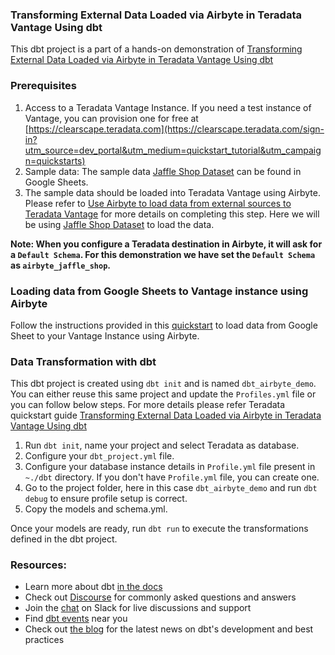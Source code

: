 ### Transforming External Data Loaded via Airbyte in Teradata Vantage Using dbt
This dbt project is a part of a hands-on demonstration of [Transforming External Data Loaded via Airbyte in Teradata Vantage Using dbt](https://quickstarts.teradata.com/elt/transforming-external-data-loaded-via-airbyte-in-teradata-vantage-using-dbt.html#_install_dbt)

### Prerequisites
1. Access to a Teradata Vantage Instance. If you need a test instance of Vantage, you can provision one for free at [https://clearscape.teradata.com](https://clearscape.teradata.com/sign-in?utm_source=dev_portal&utm_medium=quickstart_tutorial&utm_campaign=quickstarts)
2. Sample data: The sample data [Jaffle Shop Dataset](https://docs.google.com/spreadsheets/d/1-R4F3q8J9KDnFRWpiT3Ysp1RlOoUu3PeQR7xDeLxFts/edit#gid=42273685) can be found in Google Sheets.
3. The sample data should be loaded into Teradata Vantage using Airbyte. Please refer to [Use Airbyte to load data from external sources to Teradata Vantage](https://quickstarts.teradata.com/elt/use-airbyte-to-load-data-from-external-sources-to-teradata-vantage.html) for more details on completing this step. Here we will be using [Jaffle Shop Dataset](https://docs.google.com/spreadsheets/d/1-R4F3q8J9KDnFRWpiT3Ysp1RlOoUu3PeQR7xDeLxFts/edit#gid=42273685) to load the data.
   
**Note: When you configure a Teradata destination in Airbyte, it will ask for a `Default Schema`. For this demonstration we have set the `Default Schema` as `airbyte_jaffle_shop`.**

### Loading data from Google Sheets to Vantage instance using Airbyte
Follow the instructions provided in this [quickstart](https://quickstarts.teradata.com/elt/use-airbyte-to-load-data-from-external-sources-to-teradata-vantage.html) to load data from Google Sheet to your Vantage Instance using Airbyte.

### Data Transformation with dbt
This dbt project is created using `dbt init` and is named `dbt_airbyte_demo`. You can either reuse this same project and update the `Profiles.yml` file or you can follow below steps. For more details please refer Teradata quickstart guide [Transforming External Data Loaded via Airbyte in Teradata Vantage Using dbt](https://quickstarts.teradata.com/elt/transforming-external-data-loaded-via-airbyte-in-teradata-vantage-using-dbt.html#_install_dbt)
1. Run `dbt init`, name your project and select Teradata as database. 
2. Configure your `dbt_project.yml` file.
3. Configure your database instance details in `Profile.yml` file present in `~./dbt` directory. If you don't have `Profile.yml` file, you can create one.
4. Go to the project folder, here in this case `dbt_airbyte_demo` and run `dbt debug` to ensure profile setup is correct.
5. Copy the models and schema.yml.

Once your models are ready, run `dbt run` to execute the transformations defined in the dbt project.

### Resources:
- Learn more about dbt [in the docs](https://docs.getdbt.com/docs/introduction)
- Check out [Discourse](https://discourse.getdbt.com/) for commonly asked questions and answers
- Join the [chat](https://community.getdbt.com/) on Slack for live discussions and support
- Find [dbt events](https://events.getdbt.com) near you
- Check out [the blog](https://blog.getdbt.com/) for the latest news on dbt's development and best practices
